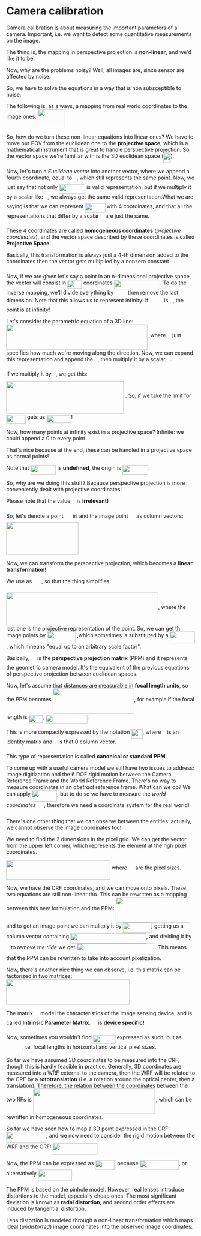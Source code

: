 # Camera calibration

Camera calibration is about measuring the important parameters of a camera. Important, i.e. we want to detect some quantitative measurements on the image. 

The thing is, the mapping in perspective projection is **non-linear**, and we'd like it to be.

Now, why are the problems noisy? Well, all images are, since sensor are affected by noise.

So, we have to solve the equations in a way that is non subsceptible to noise.

The following is, as always, a mapping from real world coordinates to the image ones: <img src="svgs/158e76f8511f49cc85eaf23900e58df7.svg?invert_in_darkmode" align=middle width=72.91591889999998pt height=50.70319979999998pt/>

So, how do we turn these non-linear equations into linear ones? We have to move our POV from the euclidean one to the **projective space**, which is a mathematical instrument that is great to handle perspective projection. So, the vector space we're familiar with is the 3D euclidean space (<img src="svgs/88b8a2e57772e3be969c3fc12c2a7095.svg?invert_in_darkmode" align=middle width=19.161017699999988pt height=26.76175259999998pt/>).

Now, let's turn a *Euclidean vector* into another vector, where we append a fourth coordinate, equal to <img src="svgs/034d0a6be0424bffe9a6e7ac9236c0f5.svg?invert_in_darkmode" align=middle width=8.219209349999991pt height=21.18721440000001pt/>, which still represents the same point. Now, we just say that not only <img src="svgs/61c9e3563169ae64883715619a9f0480.svg?invert_in_darkmode" align=middle width=69.33410549999999pt height=24.65753399999998pt/> is valid representation, but if we multiply it by a scalar like <img src="svgs/76c5792347bb90ef71cfbace628572cf.svg?invert_in_darkmode" align=middle width=8.219209349999991pt height=21.18721440000001pt/>, we always get the same valid representation.What we are saying is that we can represent <img src="svgs/a35d9ea85439dede6d90c9f53db8be8c.svg?invert_in_darkmode" align=middle width=53.80901294999998pt height=24.65753399999998pt/> with 4 coordinates, and that all the representations that differ by a scalar <img src="svgs/63bb9849783d01d91403bc9a5fea12a2.svg?invert_in_darkmode" align=middle width=9.075367949999992pt height=22.831056599999986pt/> are just the same. 

These 4 coordinates are called **homogeneous coordinates** (*projective coordinates*), and the vector space described by these coordinates is called **Projective Space**.

Basically, this transformation is always just a 4-th dimension added to the coordinates then the vector gets multiplied by a nonzero constant <img src="svgs/63bb9849783d01d91403bc9a5fea12a2.svg?invert_in_darkmode" align=middle width=9.075367949999992pt height=22.831056599999986pt/>.

Now, if we are given let's say a point in an n-dimensional projective space, the vector will consist in <img src="svgs/3f18d8f60c110e865571bba5ba67dcc6.svg?invert_in_darkmode" align=middle width=38.17727759999999pt height=21.18721440000001pt/> coordinates <img src="svgs/a8495f236de6d6ce3c6255dde3c0a0ad.svg?invert_in_darkmode" align=middle width=123.06695774999999pt height=24.65753399999998pt/>. To do the inverse mapping, we'll divide everything by<img src="svgs/14e12a1273c346610e9daaf5e3aee29a.svg?invert_in_darkmode" align=middle width=34.16493134999999pt height=14.15524440000002pt/> then remove the last dimension. Note that this allows us to represent infinity: if <img src="svgs/14e12a1273c346610e9daaf5e3aee29a.svg?invert_in_darkmode" align=middle width=34.16493134999999pt height=14.15524440000002pt/> is <img src="svgs/29632a9bf827ce0200454dd32fc3be82.svg?invert_in_darkmode" align=middle width=8.219209349999991pt height=21.18721440000001pt/>, the point is at infinity!

Let's consider the parametric equation of a 3D line: <img src="svgs/4b4c69069d6139d50488239d9891e015.svg?invert_in_darkmode" align=middle width=375.97591515pt height=67.39784699999998pt/>, where <img src="svgs/fd8be73b54f5436a5cd2e73ba9b6bfa9.svg?invert_in_darkmode" align=middle width=9.58908224999999pt height=22.831056599999986pt/> just specifies how much we're moving along the direction. Now, we can expand this representation and append the <img src="svgs/034d0a6be0424bffe9a6e7ac9236c0f5.svg?invert_in_darkmode" align=middle width=8.219209349999991pt height=21.18721440000001pt/>, then multiply it by a scalar <img src="svgs/63bb9849783d01d91403bc9a5fea12a2.svg?invert_in_darkmode" align=middle width=9.075367949999992pt height=22.831056599999986pt/>.

If we multiply it by <img src="svgs/c50f251ee09e2b51f8bcb84b6c167a1d.svg?invert_in_darkmode" align=middle width=7.796853899999999pt height=27.77565449999998pt/>, we get this: <img src="svgs/49da7045c9fca50367fe00efad3cc2c0.svg?invert_in_darkmode" align=middle width=313.46911034999994pt height=87.1240788pt/> . So, if we take the limit for <img src="svgs/5b5e735b4fe2de517c5b33ff3b40de1e.svg?invert_in_darkmode" align=middle width=51.59808719999999pt height=22.831056599999986pt/> gets us <img src="svgs/2740ec70c6ea75402eca55dbc102763c.svg?invert_in_darkmode" align=middle width=65.12367674999999pt height=21.18721440000001pt/>!

Now, how many points at infinity exist in a projective space? Infinite: we could append a 0 to every point.

That's nice because at the end, these can be handled in a projective space as normal points!

Note that <img src="svgs/bbda227b291123a9ddd7ec80cf1680d3.svg?invert_in_darkmode" align=middle width=67.57992119999999pt height=24.65753399999998pt/> is **undefined**, the origin is <img src="svgs/b6bf4870828826c72dba98ab1c74f6fe.svg?invert_in_darkmode" align=middle width=68.43607319999998pt height=24.65753399999998pt/>.

So, why are we doing this stuff? Because perspective projection is more conveniently dealt with projective coordinates!

Please note that the value <img src="svgs/63bb9849783d01d91403bc9a5fea12a2.svg?invert_in_darkmode" align=middle width=9.075367949999992pt height=22.831056599999986pt/> is **irrelevant!** 

So, let's denote a point <img src="svgs/fb97d38bcc19230b0acd442e17db879c.svg?invert_in_darkmode" align=middle width=17.73973739999999pt height=22.465723500000017pt/> irl and the image point <img src="svgs/0e51a2dede42189d77627c4d742822c3.svg?invert_in_darkmode" align=middle width=14.433101099999991pt height=14.15524440000002pt/> as column vectors: <img src="svgs/3d0dec26415b1d7a235b4ff75adf6353.svg?invert_in_darkmode" align=middle width=192.22945499999997pt height=87.12407549999999pt/>

Now, we can transform the perspective projection, which becomes a **linear transformation!**

We use as <img src="svgs/63bb9849783d01d91403bc9a5fea12a2.svg?invert_in_darkmode" align=middle width=9.075367949999992pt height=22.831056599999986pt/> <img src="svgs/f93ce33e511096ed626b4719d50f17d2.svg?invert_in_darkmode" align=middle width=8.367621899999993pt height=14.15524440000002pt/>, so that the thing simplifies: 

<img src="svgs/1607642d7c98c731c7a86f41abbb17c4.svg?invert_in_darkmode" align=middle width=404.89658054999995pt height=87.12407549999999pt/>, where the last one is the projective representation of the point. So, we can get th image points by <img src="svgs/c31b7378ef626cd574a520ee6acce78c.svg?invert_in_darkmode" align=middle width=76.00260359999999pt height=30.267491100000004pt/> ,which sometimes is substituted by a <img src="svgs/018bddf0fd728dd0ab7f86a387f4746d.svg?invert_in_darkmode" align=middle width=66.92724059999999pt height=30.267491100000004pt/>, which mneans "equal up to an arbitrary scale factor".

Basically, <img src="svgs/df5a289587a2f0247a5b97c1e8ac58ca.svg?invert_in_darkmode" align=middle width=12.83677559999999pt height=22.465723500000017pt/> is the **perspective projection matrix** (PPM) and it represents the geometric camera model. It's the equivalent of the previous equations of perspective projection between euclidean spaces. 

Now, let's assume that distances are measurable in **focal length units**, so the PPM becomes <img src="svgs/a7980c0546b1a7ef677f1b661a033d96.svg?invert_in_darkmode" align=middle width=216.75747554999995pt height=67.39784699999998pt/>, for example if the focal length is <img src="svgs/fe28575f3f38c0fe9dc15502907ebb03.svg?invert_in_darkmode" align=middle width=37.08540989999999pt height=21.18721440000001pt/>, <img src="svgs/57fe9c9e96017f3216697f4a8ed09a2c.svg?invert_in_darkmode" align=middle width=110.82947369999998pt height=22.831056599999986pt/>.

This is more compactly expressed by the notation <img src="svgs/200d808f6f92da1fa54ae7373884f89e.svg?invert_in_darkmode" align=middle width=30.43384739999999pt height=24.65753399999998pt/>, where <img src="svgs/21fd4e8eecd6bdf1a4d3d6bd1fb8d733.svg?invert_in_darkmode" align=middle width=8.515988249999989pt height=22.465723500000017pt/> is an identity matrix and <img src="svgs/29632a9bf827ce0200454dd32fc3be82.svg?invert_in_darkmode" align=middle width=8.219209349999991pt height=21.18721440000001pt/> is that 0 column vector.

This type of representation is called **canonical or standard PPM**.

To come up with a useful camera model we still have two issues to address: image digitization and the 6 DOF rigid motion between the Camera Reference Frame and the World Reference Frame. There's no way to measure coordinates in an *abstract* reference frame. What can we do? We can apply <img src="svgs/d6c454b2aa41e4518b9aeecca3158710.svg?invert_in_darkmode" align=middle width=66.92724059999999pt height=30.267491100000004pt/>, but to do so we have to measure the *world coordinates* <img src="svgs/d218b4d5df0580d68b6142a044223f26.svg?invert_in_darkmode" align=middle width=17.73973739999999pt height=30.267491100000004pt/>, therefore we need a coordinate system for the real world! 

There's one other thing that we can observe between the entities: actually, we cannot observe the image coordinates too! 

We need to find the 2 dimensions in the pixel grid. We can get the vector from the upper left corner, which represents the element at the righ pixel coordinates.

<img src="svgs/85ff2761b74960d6d02857881203ba8b.svg?invert_in_darkmode" align=middle width=277.29720975pt height=50.70319979999998pt/> where <img src="svgs/7e9fe18dc67705c858c077c5ee292ab4.svg?invert_in_darkmode" align=middle width=13.69867124999999pt height=22.465723500000017pt/> are the pixel sizes.

Now, we have the CRF coordinates, and we can move onto pixels. These two equations are still non-linear tho. This can be rewritten as a mapping between this new formulation and the PPM: <img src="svgs/bb2eee2b3ea92a099bf31b40121d2dd5.svg?invert_in_darkmode" align=middle width=198.3326037pt height=67.39784699999998pt/> and to get an image point we can mulitply it by <img src="svgs/e2fce9faad69587e7ce475475d6791de.svg?invert_in_darkmode" align=middle width=75.21483914999999pt height=27.6567522pt/>, getting us a column vector containing <img src="svgs/506e71f7e2eeb101c6959814bc93c049.svg?invert_in_darkmode" align=middle width=201.88944599999996pt height=27.6567522pt/>, and dividing it by <img src="svgs/f93ce33e511096ed626b4719d50f17d2.svg?invert_in_darkmode" align=middle width=8.367621899999993pt height=14.15524440000002pt/> to *remove the tilde* we get <img src="svgs/50ebdc3af2c3003bb6b3f0f8846fa7d1.svg?invert_in_darkmode" align=middle width=209.0375991pt height=30.648287999999997pt/>. This means that the PPM can be rewritten to take into account pixelization. 

Now, there's another nice thing we can observe, i.e. this matrix can be factorized in two matrices: <img src="svgs/d0f9a6a2867b6886de2dedc5cb905293.svg?invert_in_darkmode" align=middle width=329.14053314999995pt height=67.39784699999998pt/>

The matrix <img src="svgs/53d147e7f3fe6e47ee05b88b166bd3f6.svg?invert_in_darkmode" align=middle width=12.32879834999999pt height=22.465723500000017pt/> model the characteristics of the image sensing device, and is called **Intrinsic Parameter Matrix**. <img src="svgs/53d147e7f3fe6e47ee05b88b166bd3f6.svg?invert_in_darkmode" align=middle width=12.32879834999999pt height=22.465723500000017pt/> is **device specific!**

Now, sometimes you wouldn't find <img src="svgs/3692b044e0cc10b70411e6143f4e40dc.svg?invert_in_darkmode" align=middle width=59.63878964999999pt height=22.831056599999986pt/> expressed as such, but as <img src="svgs/c0df8a5b321c4fd86bd869894e9a7736.svg?invert_in_darkmode" align=middle width=40.26651914999999pt height=14.15524440000002pt/>, i.e. focal lengths in horizontal and vertical pixel sizes.

So far we have assumed 3D coordinates to be measured into the CRF, though this is hardly feasible in practice. Generally, 3D coordinates are measured into a WRF external to the camera, then the WRF will be related to the CRF by a **rototranslation** (i.e. a rotation around the optical center, then a translation). Therefore, the relation between the coordinates between the two RFs is <img src="svgs/96dc1ed965d0a4a29f13e81ab1ae59d4.svg?invert_in_darkmode" align=middle width=323.20640715pt height=67.39784699999998pt/> , which can be rewritten in homogeneous coordinates. 

So far we have seen how to map a 3D point expressed in the CRF: <img src="svgs/7df51f6a3dfa7c8b13a961d33e1a59e4.svg?invert_in_darkmode" align=middle width=105.92847704999997pt height=30.267491100000004pt/>, and we now need to consider the rigid motion between the WRF and the CRF: <img src="svgs/dc8f943ffafda748f9fec73012531178.svg?invert_in_darkmode" align=middle width=118.92164294999999pt height=30.267491100000004pt/>

Now, the PPM can be expressed as <img src="svgs/4d693c79524eded2c878d24957703d61.svg?invert_in_darkmode" align=middle width=50.525252249999994pt height=24.65753399999998pt/>, because <img src="svgs/ce228235b0861e953db19c1294e51baf.svg?invert_in_darkmode" align=middle width=103.59596609999998pt height=24.65753399999998pt/>, or alternatively <img src="svgs/c3870cb3438ad01de6ec5f9617104c38.svg?invert_in_darkmode" align=middle width=90.44168595pt height=30.267491100000004pt/>.

The PPM is based on the pinhole model. However, real lenses introduce distortions to the model, especially cheap ones. The most significant deviation is known as **radal distortion**, and second order effects are induced by tangential distortion. 

Lens distortion is modeled through a non-linear transformation which maps ideal (*undistorted*) image coordinates into the observed image coordinates. 







